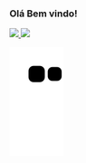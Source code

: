 ### Olá Bem vindo!
<div align="left">
  <a href="https://github.com/YgorSilvaSiqueira">
  <img height="180em" src="https://github-readme-stats.vercel.app/api?username=YgorSilvaSiqueira&show_icons=true&theme=dark&include_all_commits=true&count_private=true"/>
<img height="180em" src="https://github-readme-stats.vercel.app/api/top-langs/?username=YgorSilvaSiqueira&layout=compact&langs_count=7&theme=dracula"/>
</div>

  ![Snake animation](https://github.com/YgorSilvaSiqueira/YgorSilvaSiqueira/blob/output/github-contribution-grid-snake.svg)
  
